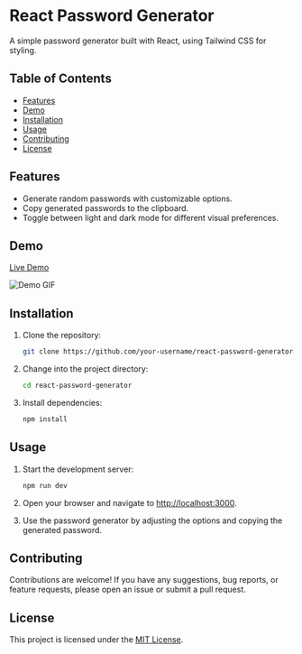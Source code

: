 # React Password Generator

A simple password generator built with React, using Tailwind CSS for styling.

## Table of Contents

- [Features](#features)
- [Demo](#demo)
- [Installation](#installation)
- [Usage](#usage)
- [Contributing](#contributing)
- [License](#license)

## Features

- Generate random passwords with customizable options.
- Copy generated passwords to the clipboard.
- Toggle between light and dark mode for different visual preferences.

## Demo

[Live Demo](#) <!-- Add a link to the live demo if available -->

![Demo GIF](/public/demo.png) <!-- Add a demo GIF or screenshots -->

## Installation

1. Clone the repository:

   ```bash
   git clone https://github.com/your-username/react-password-generator.git
   ```

2. Change into the project directory:

   ```bash
   cd react-password-generator
   ```

3. Install dependencies:

   ```bash
   npm install
   ```

## Usage

1. Start the development server:

   ```bash
   npm run dev
   ```

2. Open your browser and navigate to [http://localhost:3000](http://localhost:3000).

3. Use the password generator by adjusting the options and copying the generated password.

## Contributing

Contributions are welcome! If you have any suggestions, bug reports, or feature requests, please open an issue or submit a pull request.

## License

This project is licensed under the [MIT License](LICENSE).
